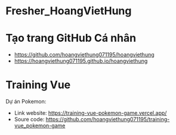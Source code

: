# Fresher_HoangVietHung
# Tạo trang GitHub Cá nhân
* https://github.com/hoangviethung071195/hoangviethung
* https://hoangviethung071195.github.io/hoangviethung

# Training Vue
Dự án Pokemon:
+ Link website: https://training-vue-pokemon-game.vercel.app/
+ Soure code: https://github.com/hoangviethung071195/training-vue_pokemon-game
